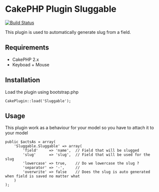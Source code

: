 # CakePHP Plugin Sluggable

[![Build Status](https://travis-ci.org/Grafikart/CakePHP-Sluggable.png?branch=master)](https://travis-ci.org/Grafikart/CakePHP-Sluggable)

This plugin is used to automatically generate slug from a field.

## Requirements

* CakePHP 2.x
* Keyboad + Mouse

## Installation

Load the plugin using bootstrap.php

    CakePlugin::load('Sluggable');

## Usage

This plugin work as a behaviour for your model so you have to attach it to your model

	public $actsAs = array(
		'Sluggable.Sluggable' => array(
	        'field'     => 'name',  // Field that will be slugged
	        'slug'      => 'slug',  // Field that will be used for the slug
	        'lowercase' => true,    // Do we lowercase the slug ?
	        'separator' => '-',     //
	        'overwrite' => false    // Does the slug is auto generated when field is saved no matter what
		)
	);